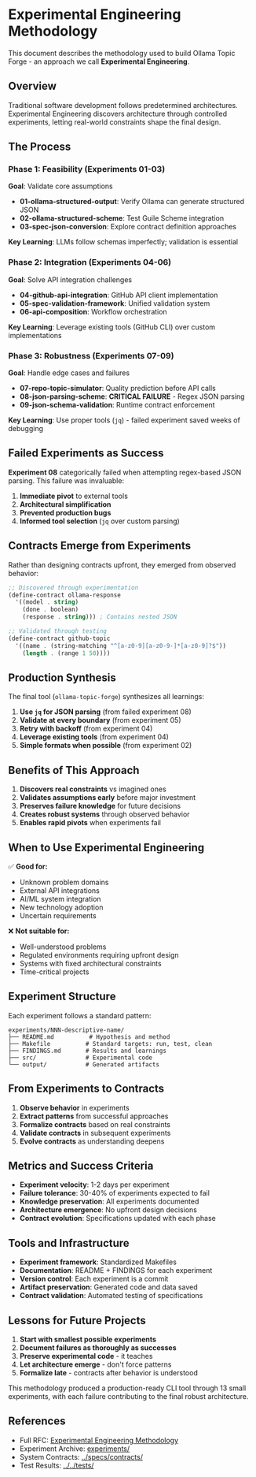 # Experimental Engineering Methodology

This document describes the methodology used to build Ollama Topic Forge - an approach we call **Experimental Engineering**.

## Overview

Traditional software development follows predetermined architectures. Experimental Engineering discovers architecture through controlled experiments, letting real-world constraints shape the final design.

## The Process

### Phase 1: Feasibility (Experiments 01-03)
**Goal**: Validate core assumptions

- **01-ollama-structured-output**: Verify Ollama can generate structured JSON
- **02-ollama-structured-scheme**: Test Guile Scheme integration
- **03-spec-json-conversion**: Explore contract definition approaches

**Key Learning**: LLMs follow schemas imperfectly; validation is essential

### Phase 2: Integration (Experiments 04-06)
**Goal**: Solve API integration challenges

- **04-github-api-integration**: GitHub API client implementation
- **05-spec-validation-framework**: Unified validation system
- **06-api-composition**: Workflow orchestration

**Key Learning**: Leverage existing tools (GitHub CLI) over custom implementations

### Phase 3: Robustness (Experiments 07-09)
**Goal**: Handle edge cases and failures

- **07-repo-topic-simulator**: Quality prediction before API calls
- **08-json-parsing-scheme**: **CRITICAL FAILURE** - Regex JSON parsing
- **09-json-schema-validation**: Runtime contract enforcement

**Key Learning**: Use proper tools (`jq`) - failed experiment saved weeks of debugging

## Failed Experiments as Success

**Experiment 08** categorically failed when attempting regex-based JSON parsing. This failure was invaluable:

1. **Immediate pivot** to external tools
2. **Architectural simplification** 
3. **Prevented production bugs**
4. **Informed tool selection** (`jq` over custom parsing)

## Contracts Emerge from Experiments

Rather than designing contracts upfront, they emerged from observed behavior:

```scheme
;; Discovered through experimentation
(define-contract ollama-response
  '((model . string)
    (done . boolean)
    (response . string))) ; Contains nested JSON

;; Validated through testing  
(define-contract github-topic
  '((name . (string-matching "^[a-z0-9][a-z0-9-]*[a-z0-9]?$"))
    (length . (range 1 50))))
```

## Production Synthesis

The final tool (`ollama-topic-forge`) synthesizes all learnings:

1. **Use `jq` for JSON parsing** (from failed experiment 08)
2. **Validate at every boundary** (from experiment 05)
3. **Retry with backoff** (from experiment 04)
4. **Leverage existing tools** (from experiment 04)
5. **Simple formats when possible** (from experiment 02)

## Benefits of This Approach

1. **Discovers real constraints** vs imagined ones
2. **Validates assumptions early** before major investment
3. **Preserves failure knowledge** for future decisions
4. **Creates robust systems** through observed behavior
5. **Enables rapid pivots** when experiments fail

## When to Use Experimental Engineering

✅ **Good for:**
- Unknown problem domains
- External API integrations
- AI/ML system integration
- New technology adoption
- Uncertain requirements

❌ **Not suitable for:**
- Well-understood problems
- Regulated environments requiring upfront design
- Systems with fixed architectural constraints
- Time-critical projects

## Experiment Structure

Each experiment follows a standard pattern:

```
experiments/NNN-descriptive-name/
├── README.md          # Hypothesis and method
├── Makefile          # Standard targets: run, test, clean
├── FINDINGS.md       # Results and learnings
├── src/              # Experimental code
└── output/           # Generated artifacts
```

## From Experiments to Contracts

1. **Observe behavior** in experiments
2. **Extract patterns** from successful approaches
3. **Formalize contracts** based on real constraints
4. **Validate contracts** in subsequent experiments
5. **Evolve contracts** as understanding deepens

## Metrics and Success Criteria

- **Experiment velocity**: 1-2 days per experiment
- **Failure tolerance**: 30-40% of experiments expected to fail
- **Knowledge preservation**: All experiments documented
- **Architecture emergence**: No upfront design decisions
- **Contract evolution**: Specifications updated with each phase

## Tools and Infrastructure

- **Experiment framework**: Standardized Makefiles
- **Documentation**: README + FINDINGS for each experiment
- **Version control**: Each experiment is a commit
- **Artifact preservation**: Generated code and data saved
- **Contract validation**: Automated testing of specifications

## Lessons for Future Projects

1. **Start with smallest possible experiments**
2. **Document failures as thoroughly as successes**
3. **Preserve experimental code** - it teaches
4. **Let architecture emerge** - don't force patterns
5. **Formalize late** - contracts after behavior is understood

This methodology produced a production-ready CLI tool through 13 small experiments, with each failure contributing to the final robust architecture.

## References

- Full RFC: [Experimental Engineering Methodology](rfc-experimental-engineering.md)
- Experiment Archive: [experiments/](experiments/)
- System Contracts: [../specs/contracts/](../specs/contracts/)
- Test Results: [../../tests/](../../tests/)